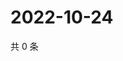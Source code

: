 # 2022-10-24

共 0 条

<!-- BEGIN WEIBO -->
<!-- 最后更新时间 Mon Oct 24 2022 00:08:34 GMT+0800 (China Standard Time) -->

<!-- END WEIBO -->
